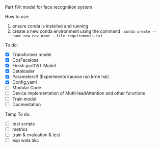 Part fVit model for face recognition system

How to use:

1. ensure conda is installed and running
2. create a new conda environment using the command : `conda create --name new_env_name --file requirements.txt`

To do:
- [x] Transformer model
- [x] CosFaceloss
- [x] Finish partfViT Model
- [x] Dataloader
- [x] Parameters!! (Experiments kaunse run krne hai)
- [x] Config.yaml
- [ ] Modular Code
- [ ] Device implementation of MutliHeadAttention and other functions
- [ ] Train model
- [ ] Docmentation

Temp To do:
- [ ] test scripts
- [ ] metrics 
- [ ] train & evaluation & test
- [ ] exp wala bkc
